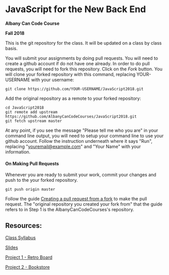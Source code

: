# JavaScript for the New Back End

**Albany Can Code Course**

**Fall 2018**

This is the git repository for the class. It will be updated on a class by class basis.

You will submit your assignments by doing pull requests. You will need to create a github account if do not have one already. In order to do pull requests, you will need to fork this repository. Click on the _Fork_ button. You will clone your forked repository with this command, replacing YOUR-USERNAME with your username:

```shell
git clone https://github.com/YOUR-USERNAME/JavaScript2018.git
```

Add the original repository as a remote to your forked repository:

```shell
cd JavaScript2018
git remote add upstream https://github.com/AlbanyCanCodeCourses/JavaScript2018.git
git fetch upstream master
```

At any point, if you see the message "Please tell me who you are" in your command line output, you will need to setup your command line to use your github account. Follow the instruction underneath where it says "Run", replacing "youremail@example.com" and "Your Name" with your information.

#### On Making Pull Requests

Whenever you are ready to submit your work, commit your changes and push to the your forked repository.

```shell
git push origin master
```

Follow the guide [Creating a pull request from a fork](https://help.github.com/articles/creating-a-pull-request-from-a-fork/) to make the pull request. The "original repository you created your fork from" that the guide refers to in Step 1 is the AlbanyCanCodeCourses's repository.

## Resources:

[Class Syllabus](https://docs.google.com/document/d/1MSUpw2dkVQRboYcomshuBCort_xVjVpiYLu9vfK49pU/edit)

[Slides](https://slides.com/jamaltaylor)

[Project 1 - Retro Board](https://docs.google.com/document/d/1ZWnjgvoGg9cIdpnBzFFI4JUGt8ckydu1hCA3wjORirk/edit?usp=sharing)

[Project 2 - Bookstore](https://docs.google.com/document/d/1FDfNGZ0p0mV_3hUNi_STAbbl4iKF6TkizgT4Ex9n3Kc/edit?usp=sharing)
